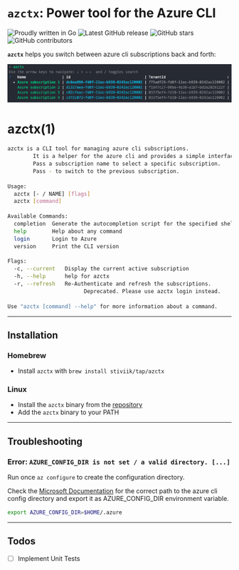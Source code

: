 # `azctx`: Power tool for the Azure CLI

![Proudly written in Go](https://img.shields.io/badge/written%20in-go-29BEB0.svg)
![Latest GitHub release](https://img.shields.io/github/v/release/StiviiK/azctx.svg)
![GitHub stars](https://img.shields.io/github/stars/stiviik/azctx.svg?label=github%20stars)
![GitHub contributors](https://img.shields.io/github/contributors/stiviik/azctx.svg?label=github%20contributors)

**`azctx`** helps you switch between azure cli subscriptions back and forth:

![azctx demo GIF](img/azctx-demo.png)

# azctx(1)

```bash
azctx is a CLI tool for managing azure cli subscriptions.
        It is a helper for the azure cli and provides a simple interface for managing subscriptions.
        Pass a subscription name to select a specific subscription.
        Pass - to switch to the previous subscription.

Usage:
  azctx [- / NAME] [flags]
  azctx [command]

Available Commands:
  completion  Generate the autocompletion script for the specified shell
  help        Help about any command
  login       Login to Azure
  version     Print the CLI version

Flags:
  -c, --current   Display the current active subscription
  -h, --help      help for azctx
  -r, --refresh   Re-Authenticate and refresh the subscriptions. 
                        Deprecated. Please use azctx login instead.

Use "azctx [command] --help" for more information about a command.
```

-----

## Installation

### Homebrew

* Install `azctx` with `brew install stiviik/tap/azctx`

### Linux

* Install the `azctx` binary from the [repository](https://github.com/StiviiK/azctx/releases)
* Add the `azctx` binary to your PATH

-----

## Troubleshooting

### Error: `AZURE_CONFIG_DIR is not set / a valid directory. [...]`

Run once `az configure` to create the configuration directory.

Check the [Microsoft Documentation](https://docs.microsoft.com/en-us/cli/azure/azure-cli-configuration?view=azure-cli-latest#cli-configuration-file) for the correct path to the azure cli config directory and export it as AZURE_CONFIG_DIR environment variable.  

```bash
export AZURE_CONFIG_DIR=$HOME/.azure
```

-----

## Todos

* [ ] Implement Unit Tests
